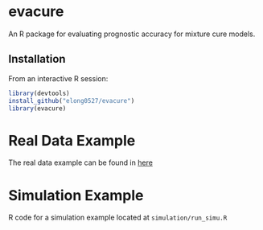 evacure
=========

An R package for evaluating prognostic accuracy for mixture cure models.

## Installation

From an interactive R session:

```r
library(devtools)
install_github("elong0527/evacure")
library(evacure)
```

# Real Data Example

The real data example can be found in [here]()

# Simulation Example 

R code for a simulation example located at `simulation/run_simu.R`

